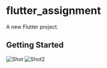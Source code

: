 # flutter_assignment

A new Flutter project.

## Getting Started

![Shot](https://res.cloudinary.com/dftjtnazj/image/upload/v1687188599/dcjhgxitgwzfqwlgmraf.png,"ScreenShot")
![Shot2](https://res.cloudinary.com/dftjtnazj/image/upload/v1687188599/hbdyqs8czfjr7ooar61f.png,"ScreenShot")
